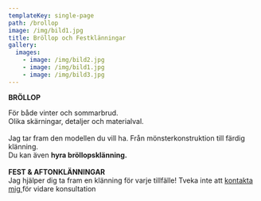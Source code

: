 ```yaml
---
templateKey: single-page
path: /brollop
image: /img/bild1.jpg
title: Bröllop och Festklänningar
gallery:
  images:
    - image: /img/bild2.jpg
    - image: /img/bild1.jpg
    - image: /img/bild3.jpg
---
```

**BRÖLLOP**

För både vinter och sommarbrud.\
Olika skärningar, detaljer och materialval.\
\
Jag tar fram den modellen du vill ha. Från mönsterkonstruktion till färdig klänning.\
Du kan även **hyra bröllopsklänning.**\
\
**FEST & AFTONKLÄNNINGAR**\
Jag hjälper dig ta fram en klänning för varje tillfälle! Tveka inte att [kontakta mig ](/kontak)för vidare konsultation